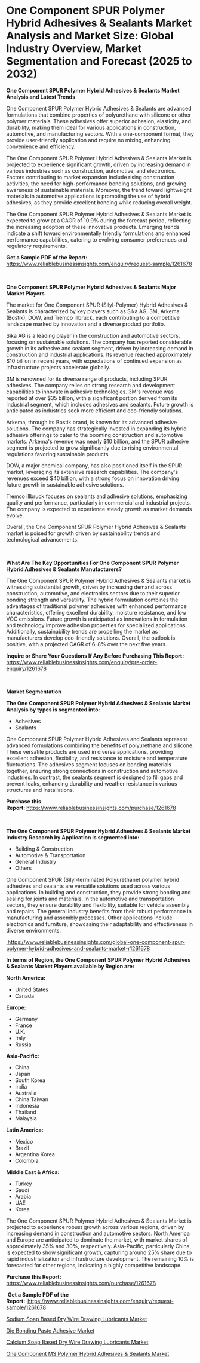 <p><h1>One Component SPUR Polymer Hybrid Adhesives & Sealants Market Analysis and Market Size: Global Industry Overview, Market Segmentation and Forecast (2025 to 2032)</h1></p><p><strong>One Component SPUR Polymer Hybrid Adhesives & Sealants Market Analysis and Latest Trends</strong></p>
<p><p>One Component SPUR Polymer Hybrid Adhesives & Sealants are advanced formulations that combine properties of polyurethane with silicone or other polymer materials. These adhesives offer superior adhesion, elasticity, and durability, making them ideal for various applications in construction, automotive, and manufacturing sectors. With a one-component format, they provide user-friendly application and require no mixing, enhancing convenience and efficiency.</p><p>The One Component SPUR Polymer Hybrid Adhesives & Sealants Market is projected to experience significant growth, driven by increasing demand in various industries such as construction, automotive, and electronics. Factors contributing to market expansion include rising construction activities, the need for high-performance bonding solutions, and growing awareness of sustainable materials. Moreover, the trend toward lightweight materials in automotive applications is promoting the use of hybrid adhesives, as they provide excellent bonding while reducing overall weight.</p><p>The One Component SPUR Polymer Hybrid Adhesives & Sealants Market is expected to grow at a CAGR of 10.9% during the forecast period, reflecting the increasing adoption of these innovative products. Emerging trends indicate a shift toward environmentally friendly formulations and enhanced performance capabilities, catering to evolving consumer preferences and regulatory requirements.</p></p>
<p><strong>Get a Sample PDF of the Report:&nbsp;</strong> <a href="https://www.reliablebusinessinsights.com/enquiry/request-sample/1261678?utm_campaign=62&utm_medium=2&utm_source=Github&utm_content=ia&utm_term=02022025&utm_id=one-component-spur-polymer-hybrid-adhesives-sealants">https://www.reliablebusinessinsights.com/enquiry/request-sample/1261678</a></p>
<p>&nbsp;</p>
<p><strong>One Component SPUR Polymer Hybrid Adhesives & Sealants Major Market Players</strong></p>
<p><p>The market for One Component SPUR (Silyl-Polymer) Hybrid Adhesives & Sealants is characterized by key players such as Sika AG, 3M, Arkema (Bostik), DOW, and Tremco illbruck, each contributing to a competitive landscape marked by innovation and a diverse product portfolio.</p><p>Sika AG is a leading player in the construction and automotive sectors, focusing on sustainable solutions. The company has reported considerable growth in its adhesive and sealant segment, driven by increasing demand in construction and industrial applications. Its revenue reached approximately $10 billion in recent years, with expectations of continued expansion as infrastructure projects accelerate globally.</p><p>3M is renowned for its diverse range of products, including SPUR adhesives. The company relies on strong research and development capabilities to innovate in adhesive technologies. 3M's revenue was reported at over $35 billion, with a significant portion derived from its industrial segment, which includes adhesives and sealants. Future growth is anticipated as industries seek more efficient and eco-friendly solutions.</p><p>Arkema, through its Bostik brand, is known for its advanced adhesive solutions. The company has strategically invested in expanding its hybrid adhesive offerings to cater to the booming construction and automotive markets. Arkema's revenue was nearly $10 billion, and the SPUR adhesive segment is projected to grow significantly due to rising environmental regulations favoring sustainable products.</p><p>DOW, a major chemical company, has also positioned itself in the SPUR market, leveraging its extensive research capabilities. The company's revenues exceed $40 billion, with a strong focus on innovation driving future growth in sustainable adhesive solutions.</p><p>Tremco illbruck focuses on sealants and adhesive solutions, emphasizing quality and performance, particularly in commercial and industrial projects. The company is expected to experience steady growth as market demands evolve.</p><p>Overall, the One Component SPUR Polymer Hybrid Adhesives & Sealants market is poised for growth driven by sustainability trends and technological advancements.</p></p>
<p>&nbsp;</p>
<p><strong>What Are The Key Opportunities For One Component SPUR Polymer Hybrid Adhesives & Sealants Manufacturers?</strong></p>
<p><p>The One Component SPUR Polymer Hybrid Adhesives & Sealants market is witnessing substantial growth, driven by increasing demand across construction, automotive, and electronics sectors due to their superior bonding strength and versatility. The hybrid formulation combines the advantages of traditional polymer adhesives with enhanced performance characteristics, offering excellent durability, moisture resistance, and low VOC emissions. Future growth is anticipated as innovations in formulation and technology improve adhesion properties for specialized applications. Additionally, sustainability trends are propelling the market as manufacturers develop eco-friendly solutions. Overall, the outlook is positive, with a projected CAGR of 6-8% over the next five years.</p></p>
<p><strong>Inquire or Share Your Questions If Any Before Purchasing This Report:</strong> <a href="https://www.reliablebusinessinsights.com/enquiry/pre-order-enquiry/1261678?utm_campaign=62&utm_medium=2&utm_source=Github&utm_content=ia&utm_term=02022025&utm_id=one-component-spur-polymer-hybrid-adhesives-sealants">https://www.reliablebusinessinsights.com/enquiry/pre-order-enquiry/1261678</a></p>
<p>&nbsp;</p>
<p><strong>Market Segmentation</strong></p>
<p><strong>The One Component SPUR Polymer Hybrid Adhesives & Sealants Market Analysis by types is segmented into:</strong></p>
<p><ul><li>Adhesives</li><li>Sealants</li></ul></p>
<p><p>One Component SPUR Polymer Hybrid Adhesives and Sealants represent advanced formulations combining the benefits of polyurethane and silicone. These versatile products are used in diverse applications, providing excellent adhesion, flexibility, and resistance to moisture and temperature fluctuations. The adhesives segment focuses on bonding materials together, ensuring strong connections in construction and automotive industries. In contrast, the sealants segment is designed to fill gaps and prevent leaks, enhancing durability and weather resistance in various structures and installations.</p></p>
<p><strong>Purchase this Report:&nbsp;</strong><a href="https://www.reliablebusinessinsights.com/purchase/1261678?utm_campaign=62&utm_medium=2&utm_source=Github&utm_content=ia&utm_term=02022025&utm_id=one-component-spur-polymer-hybrid-adhesives-sealants">https://www.reliablebusinessinsights.com/purchase/1261678</a></p>
<p>&nbsp;</p>
<p><strong>The One Component SPUR Polymer Hybrid Adhesives & Sealants Market Industry Research by Application is segmented into:</strong></p>
<p><ul><li>Building & Construction</li><li>Automotive & Transportation</li><li>General Industry</li><li>Others</li></ul></p>
<p><p>One Component SPUR (Silyl-terminated Polyurethane) polymer hybrid adhesives and sealants are versatile solutions used across various applications. In building and construction, they provide strong bonding and sealing for joints and materials. In the automotive and transportation sectors, they ensure durability and flexibility, suitable for vehicle assembly and repairs. The general industry benefits from their robust performance in manufacturing and assembly processes. Other applications include electronics and furniture, showcasing their adaptability and effectiveness in diverse environments.</p></p>
<p><a href="https://www.reliablebusinessinsights.com/global-one-component-spur-polymer-hybrid-adhesives-and-sealants-market-r1261678?utm_campaign=62&utm_medium=2&utm_source=Github&utm_content=ia&utm_term=02022025&utm_id=one-component-spur-polymer-hybrid-adhesives-sealants">&nbsp;https://www.reliablebusinessinsights.com/global-one-component-spur-polymer-hybrid-adhesives-and-sealants-market-r1261678</a></p>
<p><strong>In terms of Region, the One Component SPUR Polymer Hybrid Adhesives & Sealants Market Players available by Region are:</strong></p>
<p>
    <p> <strong> North America: </strong>
        <ul>
            <li>United States</li>
            <li>Canada</li>
        </ul>
        </p> 
    <p> <strong> Europe: </strong>
        <ul>
            <li>Germany</li>
            <li>France</li>
            <li>U.K.</li>
            <li>Italy</li>
            <li>Russia</li>
        </ul>
        </p> 
    <p> <strong> Asia-Pacific: </strong>
        <ul>
            <li>China</li>
            <li>Japan</li>
            <li>South Korea</li>
            <li>India</li>
            <li>Australia</li>
            <li>China Taiwan</li>
            <li>Indonesia</li>
            <li>Thailand</li>
            <li>Malaysia</li>
        </ul>
        </p> 
    <p> <strong> Latin America: </strong>
        <ul>
            <li>Mexico</li>
            <li>Brazil</li>
            <li>Argentina Korea</li>
            <li>Colombia</li>
        </ul>
        </p> 
    <p> <strong> Middle East & Africa: </strong>
        <ul>
            <li>Turkey</li>
            <li>Saudi</li>
            <li>Arabia</li>
            <li>UAE</li>
            <li>Korea</li>
        </ul>
    </p>
    </p>
<p><p>The One Component SPUR Polymer Hybrid Adhesives & Sealants Market is projected to experience robust growth across various regions, driven by increasing demand in construction and automotive sectors. North America and Europe are anticipated to dominate the market, with market shares of approximately 35% and 30%, respectively. Asia-Pacific, particularly China, is expected to show significant growth, capturing around 25% share due to rapid industrialization and infrastructure development. The remaining 10% is forecasted for other regions, indicating a highly competitive landscape.</p></p>
<p><strong>Purchase this Report: </strong><a href="https://www.reliablebusinessinsights.com/purchase/1261678?utm_campaign=62&utm_medium=2&utm_source=Github&utm_content=ia&utm_term=02022025&utm_id=one-component-spur-polymer-hybrid-adhesives-sealants">https://www.reliablebusinessinsights.com/purchase/1261678</a></p>
<p>&nbsp;<strong>Get a Sample PDF of the Report:&nbsp;&nbsp;</strong><a href="https://www.reliablebusinessinsights.com/enquiry/request-sample/1261678?utm_campaign=62&utm_medium=2&utm_source=Github&utm_content=ia&utm_term=02022025&utm_id=one-component-spur-polymer-hybrid-adhesives-sealants">https://www.reliablebusinessinsights.com/enquiry/request-sample/1261678</a></p>
<p><strong></strong></p>
<p><p><a href="https://github.com/ezahdyre/Market-Research-Report-List-1/blob/main/sodium-soap-based-dry-wire-drawing-lubricants-market.md?utm_campaign=62&utm_medium=2&utm_source=Github&utm_content=ia&utm_term=02022025&utm_id=one-component-spur-polymer-hybrid-adhesives-sealants">Sodium Soap Based Dry Wire Drawing Lubricants Market</a></p><p><a href="https://github.com/kaqiewan/Market-Research-Report-List-1/blob/main/die-bonding-paste-adhesive-market.md?utm_campaign=62&utm_medium=2&utm_source=Github&utm_content=ia&utm_term=02022025&utm_id=one-component-spur-polymer-hybrid-adhesives-sealants">Die Bonding Paste Adhesive Market</a></p><p><a href="https://github.com/verikaahova/Market-Research-Report-List-1/blob/main/calcium-soap-based-dry-wire-drawing-lubricants-market.md?utm_campaign=62&utm_medium=2&utm_source=Github&utm_content=ia&utm_term=02022025&utm_id=one-component-spur-polymer-hybrid-adhesives-sealants">Calcium Soap Based Dry Wire Drawing Lubricants Market</a></p><p><a href="https://github.com/taxyevgwlle/Market-Research-Report-List-1/blob/main/one-component-ms-polymer-hybrid-adhesives-sealants-market.md?utm_campaign=62&utm_medium=2&utm_source=Github&utm_content=ia&utm_term=02022025&utm_id=one-component-spur-polymer-hybrid-adhesives-sealants">One Component MS Polymer Hybrid Adhesives & Sealants Market</a></p></p>